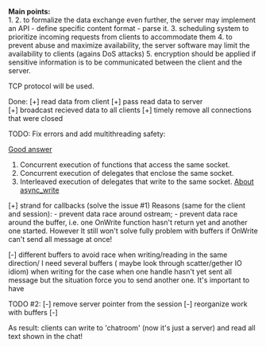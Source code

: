 **Main points:**  
1. 
2. to formalize the data exchange even further, the server may implement an API
    - define  specific content format
    - parse it.
3. scheduling system to prioritize incoming requests from clients to accommodate them
4. to prevent abuse and maximize availability, the server software may limit the availability to clients (agains DoS attacks)
5. encryption should be applied if sensitive information is to be communicated between the client and the server. 

TCP protocol will be used.  

Done:
[+] read data from client
[+] pass read data to server  
[+] broadcast recieved data to all clients
[+] timely remove all connections that were closed

TODO:
Fix errors and add multithreading safety:

[Good answer](https://stackoverflow.com/a/40588070/11468611)
1. Concurrent execution of functions that access the same socket.
2. Concurrent execution of delegates that enclose the same socket.
3. Interleaved execution of delegates that write to the same socket.
[About async_write](https://www.boost.org/doc/libs/1_73_0/doc/html/boost_asio/reference/async_write/overload7.html)

[+] strand for callbacks (solve the issue #1)
    Reasons (same for the client and session):
        - prevent data race around ostream;
        - prevent data race around the buffer,
         i.e. one OnWrite function hasn't return yet and another one started.
         However It still won't solve fully problem with buffers if OnWrite can't send 
         all message at once!

[-] different buffers to avoid race when writing/reading in the same direction/
    I need several buffers ( maybe look through scatter/gether IO idiom) when writing for the case
    when one handle hasn't yet sent all message but the situation force you to send another one.
    It's important to have  


TODO #2:
[-] remove server pointer from the session
[-] reorganize work with buffers 
[-] 

As result: 
clients can write to 'chatroom' (now it's just a server) and read all text shown in the chat!